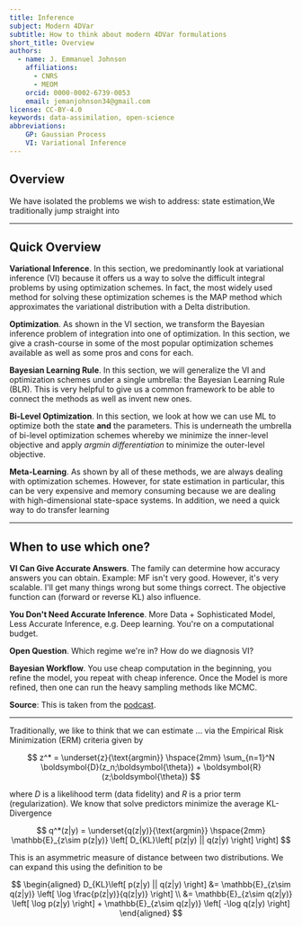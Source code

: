 ```yaml
---
title: Inference
subject: Modern 4DVar
subtitle: How to think about modern 4DVar formulations
short_title: Overview
authors:
  - name: J. Emmanuel Johnson
    affiliations:
      - CNRS
      - MEOM
    orcid: 0000-0002-6739-0053
    email: jemanjohnson34@gmail.com
license: CC-BY-4.0
keywords: data-assimilation, open-science
abbreviations:
    GP: Gaussian Process
    VI: Variational Inference
---
```

## Overview

We have isolated the problems we wish to address: state estimation,We traditionally jump straight into



---
## Quick Overview

**Variational Inference**. 
In this section, we predominantly look at variational inference (VI) because it offers us a way to solve the difficult integral problems by using optimization schemes.
In fact, the most widely used method for solving these optimization schemes is the MAP method which approximates the variational distribution with a Delta distribution.

**Optimization**. 
As shown in the VI section, we transform the Bayesian inference problem of integration into one of optimization.
In this section, we give a crash-course in some of the most popular optimization schemes available as well as some pros and cons for each.

**Bayesian Learning Rule**. 
In this section, we will generalize the VI and optimization schemes under a single umbrella: the Bayesian Learning Rule (BLR).
This is very helpful to give us a common framework to be able to connect the methods as well as invent new ones.

**Bi-Level Optimization**.
In this section, we look at how we can use ML to optimize both the state **and** the parameters.
This is underneath the umbrella of bi-level optimization schemes whereby we minimize the inner-level objective and apply *argmin differentiation* to minimize the outer-level objective.

**Meta-Learning**.
As shown by all of these methods, we are always dealing with optimization schemes. 
However, for state estimation in particular, this can be very expensive and memory consuming because we are dealing with high-dimensional state-space systems.
In addition, we need a quick way to do transfer learning


---
## When to use which one?

**VI Can Give Accurate Answers**. The family can determine how accuracy answers you can obtain. Example: MF isn't very good. However, it's very scalable. I'll get many things wrong but some things correct. The objective function can (forward or reverse KL) also influence.

**You Don't Need Accurate Inference**. More Data + Sophisticated Model, Less Accurate Inference, e.g. Deep learning. You're on a computational budget.

**Open Question**. Which regime we're in? How do we diagnosis VI?

**Bayesian Workflow**. 
You use cheap computation in the beginning, you refine the model, you repeat with cheap inference. 
Once the Model is more refined, then one can run the heavy sampling methods like MCMC.

**Source**: This is taken from the [podcast](https://www.youtube.com/watch?v=wEKqznbHHQw). 

---

Traditionally, we like to think that we can estimate ... via the Empirical Risk Minimization (ERM) criteria given by

$$
z^* =
\underset{z}{\text{argmin}} \hspace{2mm}
\sum_{n=1}^N \boldsymbol{D}(z_n;\boldsymbol{\theta}) +
\boldsymbol{R}(z;\boldsymbol{\theta})
$$

where $D$ is a likelihood term (data fidelity) and $R$ is a prior term (regularization).
We know that solve predictors minimize the average KL-Divergence

$$
q^*(z|y) = 
\underset{q(z|y)}{\text{argmin}} \hspace{2mm}
\mathbb{E}_{z\sim p(z|y)}
\left[
D_{KL}\left[ p(z|y) || q(z|y) \right]
\right]
$$

This is an asymmetric measure of distance between two distributions.
We can expand this using the definition to be

$$
\begin{aligned}
D_{KL}\left[ p(z|y) || q(z|y) \right] &= 
\mathbb{E}_{z\sim q(z|y)}
\left[ 
  \log \frac{p(z|y)}{q(z|y)}
\right] \\
&= 
\mathbb{E}_{z\sim q(z|y)}
\left[ 
  \log p(z|y)
\right] + 
\mathbb{E}_{z\sim q(z|y)}
\left[ 
  -\log q(z|y)
\right]
\end{aligned}
$$


